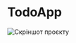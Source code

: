 # TodoApp

![Скріншот проєкту](https://github.com/heartislying/TodoApp/tree/main/assets/screenshots/Screenshot_1.png)
